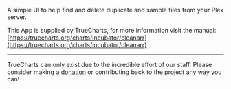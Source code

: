 A simple UI to help find and delete duplicate and sample files from your Plex server.

This App is supplied by TrueCharts, for more information visit the manual: [https://truecharts.org/charts/incubator/cleanarr](https://truecharts.org/charts/incubator/cleanarr)

---

TrueCharts can only exist due to the incredible effort of our staff.
Please consider making a [donation](https://truecharts.org/about/sponsor) or contributing back to the project any way you can!
